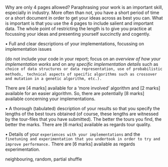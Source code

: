 Why are only 4 pages allowed? Paraphrasing your work is an important skill, especially in industry. More often than not, you have a short period of time or a short document in order to get your ideas across as best you can. What is important is that you use the 4 pages to include salient and important data. The whole point of restricting the length is to give you practice at focussing your ideas and presenting yourself succinctly and cogently.

• Full and clear descriptions of your implementations, focussing on implementation issues 

(do not include your code in your report; focus on an _overview of how your implementation works_ and on any _specific implementation details_ such as `choice of data structures or data representation, use of probabilistic methods, `
`technical aspects of specific algorithms such as crossover and mutation in a genetic algorithm, etc.).`

 There are [4 marks] available for a ‘more involved’ algorithm and [2 marks] available for an easier algorithm. So, there are potentially [8 marks] available concerning your implementations.

• A thorough (tabulated) description of your results so that you specify the lengths of the best tours obtained (of course, these lengths are witnessed by the tour-files that you have submitted). The better the tours you find, the better the marks. There are [6 marks] available as regards tour quality.

• Details of your `experiences with your implementations` and the `finetuning and experimentation that you undertook in order to try and improve performance.` There are [6 marks] available as regards experimentation. 

neighbouring, random, partial shuffle